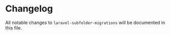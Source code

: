# Changelog

All notable changes to `laravel-subfolder-migrations` will be documented in this file.
